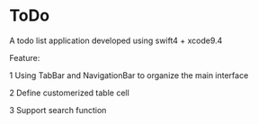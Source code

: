 # ToDo
A todo list application developed using swift4 + xcode9.4

Feature:

  1 Using TabBar and NavigationBar to organize the main interface
  
  2 Define customerized table cell
  
  3 Support search function
